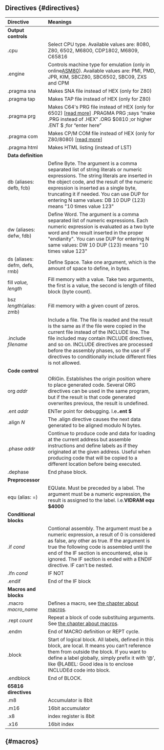 ## Directives {#directives}

| Directive | Meanings |
| :--- | :--- |
|  **Output controls** |
| .cpu | Select CPU type. Available values are: 8080, Z80, 6502, M6800, CDP1802, M6809, C65816 |
| .engine | Controls machine type for emulation \(only in online[ASM80](https://www.asm80.com/)\). Available values are: PMI, PMD, JPR, KIM, SBCZ80, SBC6502, SBC09, ZXS and CPM |
| .pragma sna | Makes SNA file instead of HEX \(only for Z80\) |
| .pragma tap | Makes TAP file instead of HEX \(only for Z80\) |
| .pragma prg | Makes C64's PRG file instead of HEX \(only for 6502\) \[[read more](https://www.uelectronics.info/2015/04/10/asm80-news-cpm-c64-etc/)\]  .PRAGMA PRG ;says “make .PRG instead of .HEX” .ORG $0810 ;or higher .ENT $ ;for “enter here” |
| .pragma com | Makes CP/M COM file instead of HEX \(only for Z80/8080\) \[[read more](https://www.uelectronics.info/2015/04/10/asm80-news-cpm-c64-etc/)\] |
| .pragma html | Makes HTML listing \(instead of LST\) |
|  **Data definition** |
| db \(aliases: defb, fcb\) | Define Byte. The argument is a comma separated list of string literals or numeric expressions. The string literals are inserted in the object code, and the result of the numeric expression is inserted as a single byte, truncating it if needed. You can use DUP for entering N same values: DB 10 DUP \(123\) means "10 times value 123" |
| dw \(aliases: defw, fdb\) | Define Word. The argument is a comma separated list of numeric expressions. Each numeric expression is evaluated as a two byte word and the result inserted in the proper "endianity". You can use DUP for entering N same values: DW 10 DUP \(123\) means "10 times value 123" |
| ds \(aliases: defm, defs, rmb\) | Define Space. Take one argument, which is the amount of space to define, in bytes. |
| fill _value, length_ | Fill memory with a value. Take two arguments, the first is a value, the second is length of filled block \(byte count\). |
| bsz _length_\(alias: zmb\) | Fill memory with a given count of zeros. |
| .include _filename_ | Include a file. The file is readed and the result is the same as if the file were copied in the current file instead of the INCLUDE line. The file included may contain INCLUDE directives, and so on. INCLUDE directives are processed before the assembly phases, so the use of IF directives to conditionally include different files is not allowed. |
| **Code control** |
| org _addr_ | ORiGin. Establishes the origin position where to place generated code. Several ORG directives can be used in the same program, but if the result is that code generated overwrites previous, the result is undefined. |
| .ent _addr_ | ENTer point for debugging. I.e.**.ent $** |
| .align _N_ | The .align directive causes the next data generated to be aligned modulo N bytes. |
| .phase _addr_ | Continue to produce code and data for loading at the current address but assemble instructions and define labels as if they originated at the given address. Useful when producing code that will be copied to a different location before being executed. |
| .dephase | End phase block. |
|  **Preprocessor** |
| equ \(alias: =\) | EQUate. Must be preceded by a label. The argument must be a numeric expression, the result is assigned to the label. I.e.**VIDRAM equ $4000** |
|  **Conditional blocks** |
| .if _cond_ | Contional assembly. The argument must be a numeric expression, a result of 0 is considered as false, any other as true. If the argument is true the following code is assembled until the end of the IF section is encountered, else is ignored. The IF section is ended with a ENDIF directive. IF can't be nested. |
| .ifn _cond_ | IF NOT |
| .endif | End of the IF block |
|  **Macros and blocks** |
| .macro _macro\_name_ | Defines a macro, see [the chapter about macros](/macros.md). |
| .rept _count_ | Repeat a block of code substituing arguments. See [the chapter about macros](/macros.md). |
| .endm | End of MACRO definition or REPT cycle. |
| .block | Start of logical block. All labels, defined in this block, are local. It means you can’t reference them from outside the block. If you want to define a label globally, simply prefix it with ‘@’, like @LABEL: Good idea is to enclose INCLUDEd code into block. |
| .endblock | End of BLOCK. |
| **65816 directives** |
| .m8 | Accumulator is 8bit |
| .m16 | 16bit accumulator |
| .x8 | index register is 8bit |
| .x16 | 16bit index |

##  {#macros}



